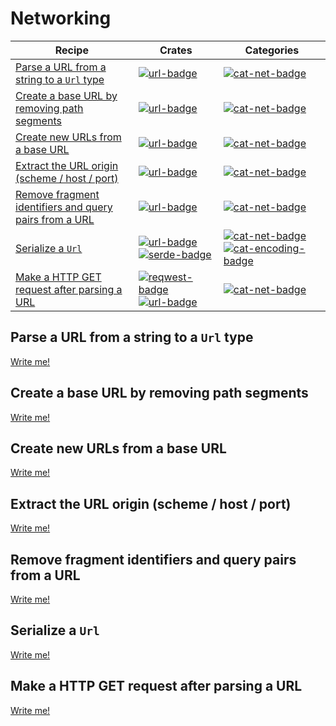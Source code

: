 # Networking

| Recipe | Crates | Categories |
|--------|--------|------------|
| [Parse a URL from a string to a `Url` type][ex-url-parse] | [![url-badge]][url] | [![cat-net-badge]][cat-net] |
| [Create a base URL by removing path segments][ex-url-base] | [![url-badge]][url] | [![cat-net-badge]][cat-net] |
| [Create new URLs from a base URL][ex-url-new-from-base] | [![url-badge]][url] | [![cat-net-badge]][cat-net] |
| [Extract the URL origin (scheme / host / port)][ex-url-origin] | [![url-badge]][url] | [![cat-net-badge]][cat-net] |
| [Remove fragment identifiers and query pairs from a URL][ex-url-rm-frag] | [![url-badge]][url] | [![cat-net-badge]][cat-net] |
| [Serialize a `Url`][ex-url-serialize] | [![url-badge]][url] [![serde-badge]][serde] | [![cat-net-badge]][cat-net] [![cat-encoding-badge]][cat-encoding]|
| [Make a HTTP GET request after parsing a URL][ex-url-reqwest] | [![reqwest-badge]][reqwest] [![url-badge]][url] | [![cat-net-badge]][cat-net] |

[ex-url-parse]: #ex-url-parse
<a name="ex-url-parse"/>
## Parse a URL from a string to a `Url` type

[Write me!](https://github.com/brson/rust-cookbook/issues/33)

[ex-url-base]: #ex-url-base
<a name="ex-url-base"></a>
## Create a base URL by removing path segments

[Write me!](https://github.com/brson/rust-cookbook/issues/34)

[ex-url-new-from-base]: #ex-url-new-from-base
<a name="ex-url-new-from-base"></a>
## Create new URLs from a base URL

[Write me!](https://github.com/brson/rust-cookbook/issues/35)

[ex-url-origin]: #ex-url-origin
<a name="ex-url-origin"></a>
## Extract the URL origin (scheme / host / port)

[Write me!](https://github.com/brson/rust-cookbook/issues/36)

[ex-url-rm-frag]: #ex-url-rm-frag
<a name="ex-url-rm-frag"></a>
## Remove fragment identifiers and query pairs from a URL

[Write me!](https://github.com/brson/rust-cookbook/issues/37)

[ex-url-serialize]: #ex-url-serialize
<a name="ex-url-serialize"></a>
## Serialize a `Url`

[Write me!](https://github.com/brson/rust-cookbook/issues/38)

[ex-url-reqwest]: #ex-url-reqwest
<a name="ex-url-reqwest"></a>
## Make a HTTP GET request after parsing a URL

[Write me!](https://github.com/brson/rust-cookbook/issues/39)

<!-- Categories -->

[cat-encoding-badge]: https://img.shields.io/badge/-encoding-red.svg
[cat-encoding]: https://crates.io/categories/encoding
[cat-net-badge]: https://img.shields.io/badge/-net-red.svg
[cat-net]: https://crates.io/categories/network-programming

<!-- Crates -->

[reqwest-badge]: https://img.shields.io/crates/v/reqwest.svg?label=reqwest
[reqwest]: https://docs.rs/url/
[serde-badge]: https://img.shields.io/crates/v/serde.svg?label=serde
[serde]: https://docs.rs/serde/
[url-badge]: https://img.shields.io/crates/v/url.svg?label=url
[url]: https://docs.rs/url/
